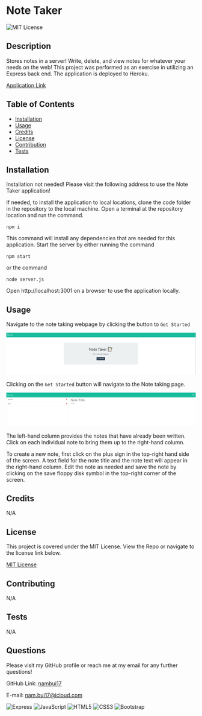# Note Taker

  ![MIT License](https://img.shields.io/badge/License-MIT-green.svg)

  ## Description

  Stores notes in a server! Write, delete, and view notes for whatever your needs on the web! This project was performed as an exercise in utilizing an Express back end. The application is deployed to Heroku.

  [Application Link](https://still-lowlands-68019.herokuapp.com/)

  ## Table of Contents

  - [Installation](#installation)
  - [Usage](#usage)
  - [Credits](#credits)
  - [License](#license)
  - [Contribution](#contribution)
  - [Tests](#test)

  ## Installation

  Installation not needed! Please visit the following address to use the Note Taker application!

  If needed, to install the application to local locations, clone the code folder in the repository to the local machine. Open a terminal at the repository location and run the command.

  ```
  npm i
  ```
  This command will install any dependencies that are needed for this application. Start the server by either running the command
  ```
  npm start
  ```
  or the command
  ```
  node server.js
  ```
  Open http://localhost:3001 on a browser to use the application locally.

  ## Usage

  Navigate to the note taking webpage by clicking the button to `Get Started`

  ![Homepage](/assets/images/Homepage.png)

  Clicking on the `Get Started` button will navigate to the Note taking page.

  ![Note Taking](/assets/images/Note-page.png)

  The left-hand column provides the notes that have already been written. Click on each individual note to bring them up to the right-hand column.

  To create a new note, first click on the plus sign in the top-right hand side of the screen. A text field for the note title and the note text will appear in the right-hand column. Edit the note as needed and save the note by clicking on the save floppy disk symbol in the top-right corner of the screen.

  ## Credits

  N/A

  ## License 

  This project is covered under the MIT License. View the Repo or navigate to the license link below.

  [MIT License](https://spdx.org/licenses/MIT.html)

  ## Contributing

  N/A

  ## Tests

  N/A

  ## Questions

  Please visit my GitHub profile or reach me at my email for any further questions!

  GitHub Link: [nambui17](https://github.com/nambui17)

  E-mail: nam.bui17@icloud.com

  ![Express](https://img.shields.io/badge/Express.js-000000?style=for-the-badge&logo=express&logoColor=white)
  ![JavaScript](https://img.shields.io/badge/JavaScript-323330?style=for-the-badge&logo=javascript&logoColor=F7DF1E)
  ![HTML5](https://img.shields.io/badge/HTML5-E34F26?style=for-the-badge&logo=html5&logoColor=white)
  ![CSS3](https://img.shields.io/badge/CSS3-1572B6?style=for-the-badge&logo=css3&logoColor=white)
  ![Bootstrap](https://img.shields.io/badge/Bootstrap-563D7C?style=for-the-badge&logo=bootstrap&logoColor=white)